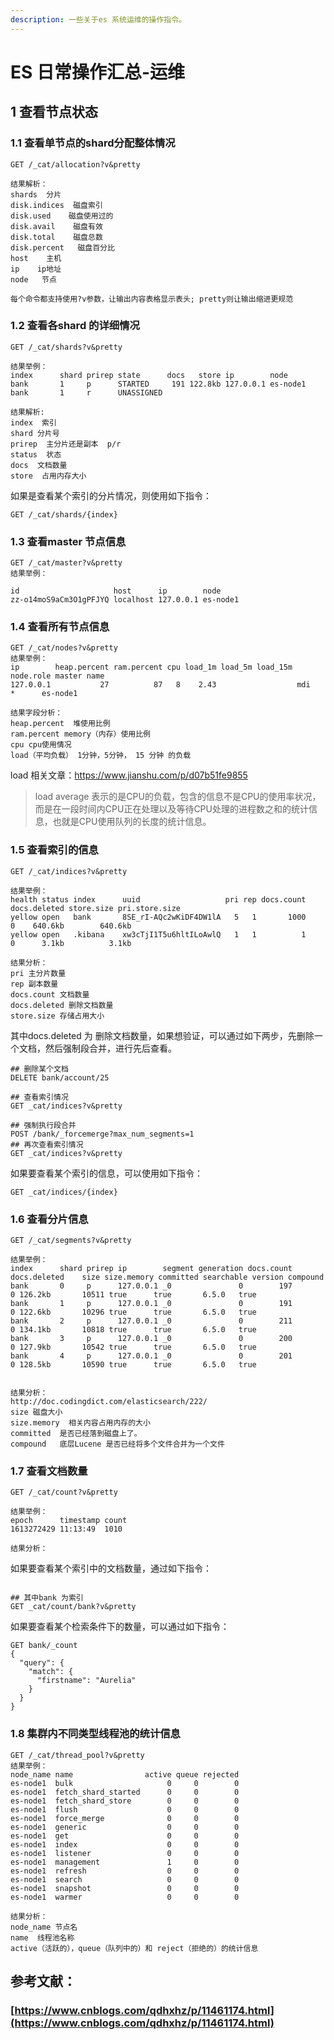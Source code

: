 ```yaml
---
description: 一些关于es 系统运维的操作指令。
---
```


# ES 日常操作汇总-运维

## 1 查看节点状态

### 1.1 查看单节点的shard分配整体情况 

```text
GET /_cat/allocation?v&pretty   

结果解析：
shards  分片
disk.indices  磁盘索引
disk.used    磁盘使用过的
disk.avail    磁盘有效
disk.total    磁盘总数
disk.percent   磁盘百分比
host    主机
ip    ip地址
node   节点

每个命令都支持使用?v参数，让输出内容表格显示表头; pretty则让输出缩进更规范
```

### 1.2 查看各shard 的详细情况

```text
GET /_cat/shards?v&pretty

结果举例：
index      shard prirep state      docs   store ip        node
bank       1     p      STARTED     191 122.8kb 127.0.0.1 es-node1
bank       1     r      UNASSIGNED                        

结果解析:
index  索引
shard 分片号
prirep  主分片还是副本  p/r 
status  状态
docs  文档数量
store  占用内存大小
```

如果是查看某个索引的分片情况，则使用如下指令：

```text
GET /_cat/shards/{index}
```



### 1.3 查看master 节点信息

```text
GET /_cat/master?v&pretty
结果举例：

id                     host      ip        node
zz-o14moS9aCm3O1gPFJYQ localhost 127.0.0.1 es-node1
```

### 1.4 查看所有节点信息

```text
GET /_cat/nodes?v&pretty 
结果举例：
ip        heap.percent ram.percent cpu load_1m load_5m load_15m node.role master name
127.0.0.1           27          87   8    2.43                  mdi       *      es-node1

结果字段分析：
heap.percent  堆使用比例
ram.percent memory（内存）使用比例
cpu cpu使用情况
load（平均负载） 1分钟，5分钟， 15 分钟 的负载

```

load 相关文章：https://www.jianshu.com/p/d07b51fe9855  


> load average 表示的是CPU的负载，包含的信息不是CPU的使用率状况，而是在一段时间内CPU正在处理以及等待CPU处理的进程数之和的统计信息，也就是CPU使用队列的长度的统计信息。

### 1.5 查看索引的信息

```text
GET /_cat/indices?v&pretty

结果举例：
health status index      uuid                   pri rep docs.count docs.deleted store.size pri.store.size
yellow open   bank       8SE_rI-AQc2wKiDF4DW1lA   5   1       1000            0    640.6kb        640.6kb
yellow open   .kibana    xw3cTjI1T5u6hltILoAwlQ   1   1          1            0      3.1kb          3.1kb

结果分析：
pri 主分片数量
rep 副本数量
docs.count 文档数量
docs.deleted 删除文档数量
store.size 存储占用大小
```

其中docs.deleted 为 删除文档数量，如果想验证，可以通过如下两步，先删除一个文档，然后强制段合并，进行先后查看。

```text
## 删除某个文档
DELETE bank/account/25

## 查看索引情况
GET _cat/indices?v&pretty

## 强制执行段合并
POST /bank/_forcemerge?max_num_segments=1
## 再次查看索引情况
GET _cat/indices?v&pretty
```

如果要查看某个索引的信息，可以使用如下指令：

```text
GET _cat/indices/{index}
```

### 1.6 查看分片信息

```text
GET /_cat/segments?v&pretty

结果举例：
index      shard prirep ip        segment generation docs.count docs.deleted    size size.memory committed searchable version compound
bank       0     p      127.0.0.1 _0               0        197            0 126.2kb       10511 true      true       6.5.0   true
bank       1     p      127.0.0.1 _0               0        191            0 122.6kb       10296 true      true       6.5.0   true
bank       2     p      127.0.0.1 _0               0        211            0 134.1kb       10818 true      true       6.5.0   true
bank       3     p      127.0.0.1 _0               0        200            0 127.9kb       10542 true      true       6.5.0   true
bank       4     p      127.0.0.1 _0               0        201            0 128.5kb       10590 true      true       6.5.0   true


结果分析：
http://doc.codingdict.com/elasticsearch/222/
size 磁盘大小
size.memory  相关内容占用内存的大小
committed  是否已经落到磁盘上了。
compound   底层Lucene 是否已经将多个文件合并为一个文件
```

### 1.7 查看文档数量

```text
GET /_cat/count?v&pretty 

结果举例：
epoch      timestamp count
1613272429 11:13:49  1010

结果分析：
```

如果要查看某个索引中的文档数量，通过如下指令：

```text

## 其中bank 为索引 
GET _cat/count/bank?v&pretty    

```

如果要查看某个检索条件下的数量，可以通过如下指令：

```text
GET bank/_count
{
  "query": {
    "match": {
      "firstname": "Aurelia"
    }
  }
}

```

### 1.8 集群内不同类型线程池的统计信息

```text
GET /_cat/thread_pool?v&pretty 
结果举例：
node_name name                active queue rejected
es-node1  bulk                     0     0        0
es-node1  fetch_shard_started      0     0        0
es-node1  fetch_shard_store        0     0        0
es-node1  flush                    0     0        0
es-node1  force_merge              0     0        0
es-node1  generic                  0     0        0
es-node1  get                      0     0        0
es-node1  index                    0     0        0
es-node1  listener                 0     0        0
es-node1  management               1     0        0
es-node1  refresh                  0     0        0
es-node1  search                   0     0        0
es-node1  snapshot                 0     0        0
es-node1  warmer                   0     0        0

结果分析：
node_name 节点名
name  线程池名称
active（活跃的），queue（队列中的）和 reject（拒绝的）的统计信息

```

## 参考文献：

### [https://www.cnblogs.com/qdhxhz/p/11461174.html](https://www.cnblogs.com/qdhxhz/p/11461174.html)  

